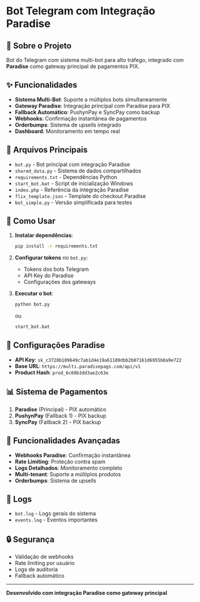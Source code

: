 # Bot Telegram com Integração Paradise

## 🚀 Sobre o Projeto

Bot do Telegram com sistema multi-bot para alto tráfego, integrado com **Paradise** como gateway principal de pagamentos PIX.

## ✨ Funcionalidades

- **Sistema Multi-Bot**: Suporte a múltiplos bots simultaneamente
- **Gateway Paradise**: Integração principal com Paradise para PIX
- **Fallback Automático**: PushynPay e SyncPay como backup
- **Webhooks**: Confirmação instantânea de pagamentos
- **Orderbumps**: Sistema de upsells integrado
- **Dashboard**: Monitoramento em tempo real

## 🔧 Arquivos Principais

- `bot.py` - Bot principal com integração Paradise
- `shared_data.py` - Sistema de dados compartilhados
- `requirements.txt` - Dependências Python
- `start_bot.bat` - Script de inicialização Windows
- `index.php` - Referência da integração Paradise
- `flix_template.json` - Template do checkout Paradise
- `bot_simple.py` - Versão simplificada para testes

## 🚀 Como Usar

1. **Instalar dependências**:
   ```bash
   pip install -r requirements.txt
   ```

2. **Configurar tokens** no `bot.py`:
   - Tokens dos bots Telegram
   - API Key do Paradise
   - Configurações dos gateways

3. **Executar o bot**:
   ```bash
   python bot.py
   ```
   ou
   ```bash
   start_bot.bat
   ```

## 🔑 Configurações Paradise

- **API Key**: `sk_c3728b109649c7ab1d4e19a61189dbb2b07161d6955b8a9e722`
- **Base URL**: `https://multi.paradisepags.com/api/v1`
- **Product Hash**: `prod_6c60b3dd3ae2c63e`

## 📊 Sistema de Pagamentos

1. **Paradise** (Principal) - PIX automático
2. **PushynPay** (Fallback 1) - PIX backup
3. **SyncPay** (Fallback 2) - PIX backup

## 🎯 Funcionalidades Avançadas

- **Webhooks Paradise**: Confirmação instantânea
- **Rate Limiting**: Proteção contra spam
- **Logs Detalhados**: Monitoramento completo
- **Multi-tenant**: Suporte a múltiplos produtos
- **Orderbumps**: Sistema de upsells

## 📝 Logs

- `bot.log` - Logs gerais do sistema
- `events.log` - Eventos importantes

## 🔒 Segurança

- Validação de webhooks
- Rate limiting por usuário
- Logs de auditoria
- Fallback automático

---

**Desenvolvido com integração Paradise como gateway principal**
